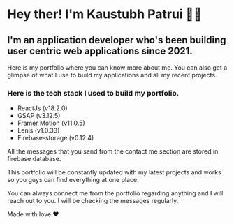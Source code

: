 # Hey ther! I'm Kaustubh Patrui 👋🏻

## I'm an application developer who's been building user centric web applications since 2021.

Here is my portfolio where you can know more about me. You can also get a glimpse of what I use to build my applications and all my recent projects.

### Here is the tech stack I used to build my portfolio.
- ReactJs (v18.2.0)
- GSAP (v3.12.5)
- Framer Motion (v11.0.5)
- Lenis (v1.0.33)
- Firebase-storage (v0.12.4)

All the messages that you send from the contact me section are stored in firebase database.

This portfolio will be constantly updated with my latest projects and works so you guys can find everything at one place.

You can always connect me from the portfolio regarding anything and I will reach out to you. I will be checking the messages regularly.

Made with love ❤️
